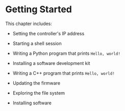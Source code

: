 # Getting Started

This chapter includes:

* Setting the controller's IP address
* Starting a shell session
* Writing a Python program that prints `Hello, world!`
* Installing a software development kit
* Writing a C++ program that prints `Hello, world!`


* Updating the firmware
* Exploring the file system
* Installing software
